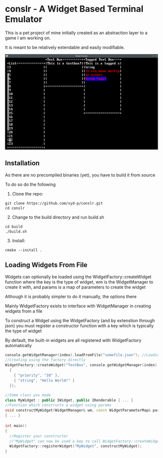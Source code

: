 # conslr - A Widget Based Terminal Emulator
This is a pet project of mine initially created as an abstraction layer to a game I am working on.

It is meant to be relatively extendable and easily modifiable.

![Example of conslr being used](https://github.com/syd-p/conslr/blob/master/res/widgetsexample.png)

## Installation
As there are no precompiled binaries (yet), you have to build it from source

To do so do the following
1. Clone the repo:
```
git clone https://github.com/syd-p/conslr.git
cd conslr
```
2. Change to the build directory and run build.sh 
```
cd build
./build.sh
```
3. Install:
```
cmake --install .
```
## Loading Widgets From File
Widgets can optionally be loaded using the WidgetFactory::createWidget function where the key is the type of widget, wm is the WidgetManager to create it with, and params is a map of parameters to create the widget

Although it is probably simpler to do it manually, the options there

Mainly WidgetFactory exists to interface with WidgetManager in creating widgets from a file

To construct a Widget using the WidgetFactory (and by extenstion through json) you must register a constructor function with a key which is typically the type of widget

By default, the built-in widgets are all registered with WidgetFactory automatically

```c++
console.getWidgetManager(index).loadFromFile("somefile.json"); //Loading through WidgetManager
//Creating using the factory directly
WidgetFactory::createWidget("TextBox", console.getWidgetManager(index),
  {
    { "priority", "10" },
    { "string", "Hello World!" }
  });
```
```c++
//Some class you made
class MyWidget : public IWidget, public IRenderable { ... }
//Function which constructs a widget using params
void constructMyWidget(WidgetManager& wm, const WidgetParameterMap& params)
{ ... }

int main()
{
  //Register your constructor
  //"MyWidget" can now be used a key to call WidgetFactory::createWidget with 
  WidgetFactory::registerWidget("MyWidget", constructMyWidget);
}
```
